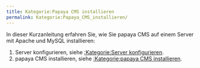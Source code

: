 ```yaml
---
title: Kategorie:Papaya CMS installieren
permalink: Kategorie:Papaya_CMS_installieren/
---
```


In dieser Kurzanleitung erfahren Sie, wie Sie papaya CMS auf einem Server mit Apache und MySQL installieren:

1.  Server konfigurieren, siehe [:Kategorie:Server konfigurieren](/:Kategorie:Server_konfigurieren ).
2.  papaya CMS installieren, siehe [:Kategorie:papaya CMS installieren](/:Kategorie:papaya_CMS_installieren ).
